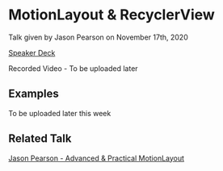 # MotionLayout & RecyclerView

Talk given by Jason Pearson on November 17th, 2020

[Speaker Deck](https://speakerdeck.com/kaeawc/motionlayout-and-recyclerview)

Recorded Video - To be uploaded later

## Examples

To be uploaded later this week

## Related Talk

[Jason Pearson - Advanced & Practical MotionLayout](https://github.com/kaeawc/droidcon-sf-2019-motionlayout)
